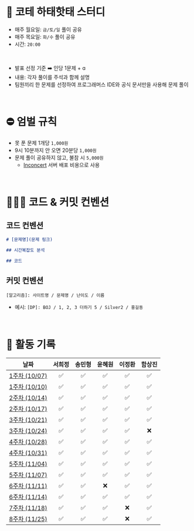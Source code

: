 # 📢 코테 하태핫태 스터디
- 매주 월요일: `금/토/일` 풀이 공유
- 매주 목요일: `화/수` 풀이 공유
- 시간: `20:00`

<br>

- 발표 선정 기준 ➡️ 인당 1문제 + ɑ
- 내용: 각자 풀이를 주석과 함께 설명
- 팀원끼리 한 문제를 선정하여 프로그래머스 IDE와 공식 문서만을 사용해 문제 풀이

<br>

# ⛔️ 엄벌 규칙
- 못 푼 문제 1개당 `1,000원`
- 9시 10분까지 안 오면 20분당 `1,000원`
- 문제 풀이 공유하지 않고, 불참 시 `5,000원`
  - [Inconcert](https://github.com/hamsangjin/InConcert) 서버 배포 비용으로 사용

<br>

# 🧑🏻‍💻 코드 & 커밋 컨벤션

## 코드 컨벤션
```markdown
# [문제명](문제 링크)

## 시간복잡도 분석

## 코드

```

## 커밋 컨벤션
```
[알고리즘]: 사이트명 / 문제명 / 난이도 / 이름
```
- 예시: `[DP]: BOJ / 1, 2, 3 더하기 5 / Silver2 / 홍길동`

<br>

# 📆 활동 기록

<div align="center">
  
|                                                      날짜                                                       | 서희정 | 송민형 | 윤혜원 | 이정환 | 함상진 |
|:---------------------------------------------------------------------------------------------------------------:| :----: | :----: | :----: | :----: | :----: | 
| [1주차 (10/07)](https://github.com/hamsangjin/CodingTest_Study/tree/main/1%EC%A3%BC%EC%B0%A8%20(2024-10)/10_07) |   ✅   |   ✅   |   ✅   |   ✅   |   ✅   |
| [1주차 (10/10)](https://github.com/hamsangjin/CodingTest_Study/tree/main/1%EC%A3%BC%EC%B0%A8%20(2024-10)/10_10) |   ✅   |   ✅   |   ✅   |   ✅   |   ✅   |
| [2주차 (10/14)](https://github.com/hamsangjin/CodingTest_Study/tree/main/2%EC%A3%BC%EC%B0%A8%20(2024-10)/10_14) |   ✅   |   ✅   |   ✅   |   ✅   |   ✅   |
| [2주차 (10/17)](https://github.com/hamsangjin/CodingTest_Study/tree/main/2%EC%A3%BC%EC%B0%A8%20(2024-10)/10_17) |   ✅   |   ✅   |   ✅   |   ✅   |   ✅   |
| [3주차 (10/21)](https://github.com/hamsangjin/CodingTest_Study/tree/main/3%EC%A3%BC%EC%B0%A8%20(2024-10)/10_21) |   ✅   |   ✅   |   ✅   |   ✅   |   ✅   |
| [3주차 (10/24)](https://github.com/hamsangjin/CodingTest_Study/tree/main/3%EC%A3%BC%EC%B0%A8%20(2024-10)/10_24) |   ✅   |   ✅   |   ✅   |   ✅   |   ❌   |
| [4주차 (10/28)](https://github.com/hamsangjin/CodingTest_Study/tree/main/4%EC%A3%BC%EC%B0%A8%20(2024-10)/10_28) |   ✅   |   ✅   |   ✅   |   ✅   |   ✅   |
| [4주차 (10/31)](https://github.com/hamsangjin/CodingTest_Study/tree/main/4%EC%A3%BC%EC%B0%A8%20(2024-10)/10_31) |   ✅   |   ✅   |   ✅   |   ✅   |   ✅   |
| [5주차 (11/04)](https://github.com/hamsangjin/CodingTest_Study/tree/main/5%EC%A3%BC%EC%B0%A8%20(2024-11)/11_04) |   ✅   |   ✅   |   ✅   |   ✅   |   ✅   |
| [5주차 (11/07)](https://github.com/hamsangjin/CodingTest_Study/tree/main/5%EC%A3%BC%EC%B0%A8%20(2024-11)/11_07) |   ✅   |   ✅   |   ✅   |   ✅   |   ✅   |
| [6주차 (11/11)](https://github.com/hamsangjin/CodingTest_Study/tree/main/5%EC%A3%BC%EC%B0%A8%20(2024-11)/11_11) |   ✅   |   ✅   |   ❌   |   ✅   |   ✅   |
| [6주차 (11/14)](https://github.com/hamsangjin/CodingTest_Study/tree/main/5%EC%A3%BC%EC%B0%A8%20(2024-11)/11_14) |   ✅   |   ✅   |   ✅   |   ✅   |   ✅   |
| [7주차 (11/18)](https://github.com/hamsangjin/CodingTest_Study/tree/main/7%EC%A3%BC%EC%B0%A8%20(2024-11)/11_18) |   ✅   |   ✅   |   ✅   |   ❌   |   ✅   |
| [8주차 (11/25)](https://github.com/hamsangjin/CodingTest_Study/tree/main/8%EC%A3%BC%EC%B0%A8%20(2024-11)/11_25) |   ✅   |   ✅   |   ✅   |   ❌   |   ✅   |

</div>
